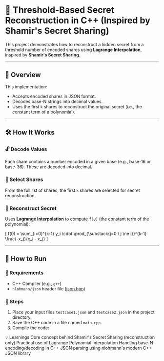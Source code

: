 # 🔐 Threshold-Based Secret Reconstruction in C++ (Inspired by Shamir's Secret Sharing)

This project demonstrates how to reconstruct a hidden secret from a threshold number of encoded shares using **Lagrange Interpolation**, inspired by **Shamir's Secret Sharing**.

---

## 📘 Overview

This implementation:
- Accepts encoded shares in JSON format.
- Decodes base-N strings into decimal values.
- Uses the first `k` shares to reconstruct the original secret (i.e., the constant term of a polynomial).

---

## 🛠 How It Works

### 🔓 Decode Values
Each share contains a number encoded in a given base (e.g., base-16 or base-36). These are decoded into decimal.

### 🎯 Select Shares
From the full list of shares, the first `k` shares are selected for secret reconstruction.

### 📐 Reconstruct Secret
Uses **Lagrange Interpolation** to compute `f(0)` (the constant term of the polynomial):

\[
f(0) = \sum_{i=0}^{k-1} y_i \cdot \prod_{\substack{j=0 \\ j \ne i}}^{k-1} \frac{-x_j}{x_i - x_j}
\]

---

## 🚀 How to Run

### 🔧 Requirements
- C++ Compiler (e.g., `g++`)
- `nlohmann/json` header file ([json.hpp](https://github.com/nlohmann/json))

### 🧪 Steps

1. Place your input files `testcase1.json` and `testcase2.json` in the project directory.
2. Save the C++ code in a file named `main.cpp`.
3. Compile the code:

💡 Learnings
Core concept behind Shamir's Secret Sharing (reconstruction only)
Practical use of Lagrange Polynomial Interpolation
Handling base-N encoding/decoding in C++
JSON parsing using nlohmann's modern C++ JSON library
